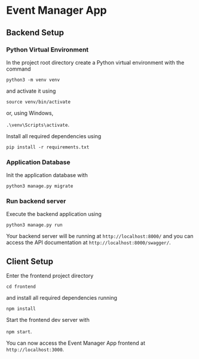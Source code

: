 # Event Manager App

## Backend Setup

### Python Virtual Environment

In the project root directory create a Python virtual environment with the command

```python3 -m venv venv```

and activate it using

```source venv/bin/activate```

or, using Windows,

```.\venv\Scripts\activate```.

Install all required dependencies using

```pip install -r requirements.txt```

### Application Database

Init the application database with

```python3 manage.py migrate```

### Run backend server

Execute the backend application using

```python3 manage.py run```

Your backend server will be running at `http://localhost:8000/` and you can access
the API documentation at `http://localhost:8000/swagger/`.

## Client Setup

Enter the frontend project directory

```cd frontend```

and install all required dependencies running

```npm install```

Start the frontend dev server with

```npm start```.

You can now access the Event Manager App frontend at `http://localhost:3000`.